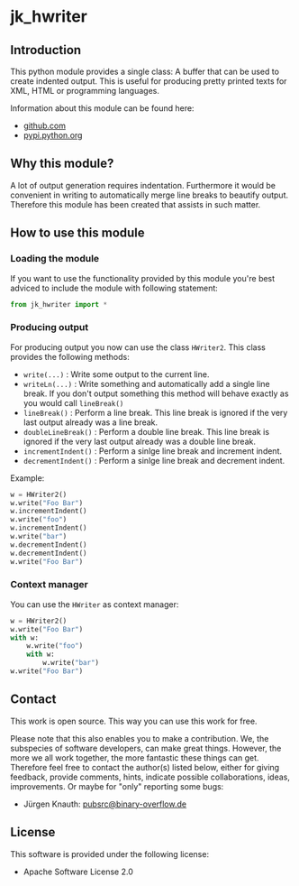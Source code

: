 ﻿jk_hwriter
==========

Introduction
------------

This python module provides a single class: A buffer that can be used to create indented output. This is useful for producing pretty printed texts for XML, HTML or programming languages.

Information about this module can be found here:

* [github.com](https://github.com/jkpubsrc/python-module-jk-hwriter)
* [pypi.python.org](https://pypi.python.org/pypi/jk_hwriter)

Why this module?
----------------

A lot of output generation requires indentation. Furthermore it would be convenient in writing to automatically merge line breaks to beautify output. Therefore this module has been created
that assists in such matter.

How to use this module
----------------------

### Loading the module

If you want to use the functionality provided by this module you're best adviced to include the module with following statement:

```python
from jk_hwriter import *
```

### Producing output

For producing output you now can use the class `HWriter2`. This class provides the following methods:

* `write(...)` : Write some output to the current line.
* `writeLn(...)` : Write something and automatically add a single line break. If you don't output something this method will behave exactly as you would call `lineBreak()`
* `lineBreak()` : Perform a line break. This line break is ignored if the very last output already was a line break.
* `doubleLineBreak()` : Perform a double line break. This line break is ignored if the very last output already was a double line break.
* `incrementIndent()` : Perform a sinlge line break and increment indent.
* `decrementIndent()` : Perform a sinlge line break and decrement indent.

Example:

```python
w = HWriter2()
w.write("Foo Bar")
w.incrementIndent()
w.write("foo")
w.incrementIndent()
w.write("bar")
w.decrementIndent()
w.decrementIndent()
w.write("Foo Bar")
```

### Context manager

You can use the `HWriter` as context manager:

```python
w = HWriter2()
w.write("Foo Bar")
with w:
	w.write("foo")
	with w:
		w.write("bar")
w.write("Foo Bar")
```

Contact
-------

This work is open source. This way you can use this work for free.

Please note that this also enables you to make a contribution. We, the subspecies of software developers, can make great things. However, the more we all work together, the more fantastic these things can get. Therefore feel free to contact the author(s) listed below, either for giving feedback, provide comments, hints, indicate possible collaborations, ideas, improvements. Or maybe for "only" reporting some bugs:

* Jürgen Knauth: pubsrc@binary-overflow.de

License
-------

This software is provided under the following license:

* Apache Software License 2.0




